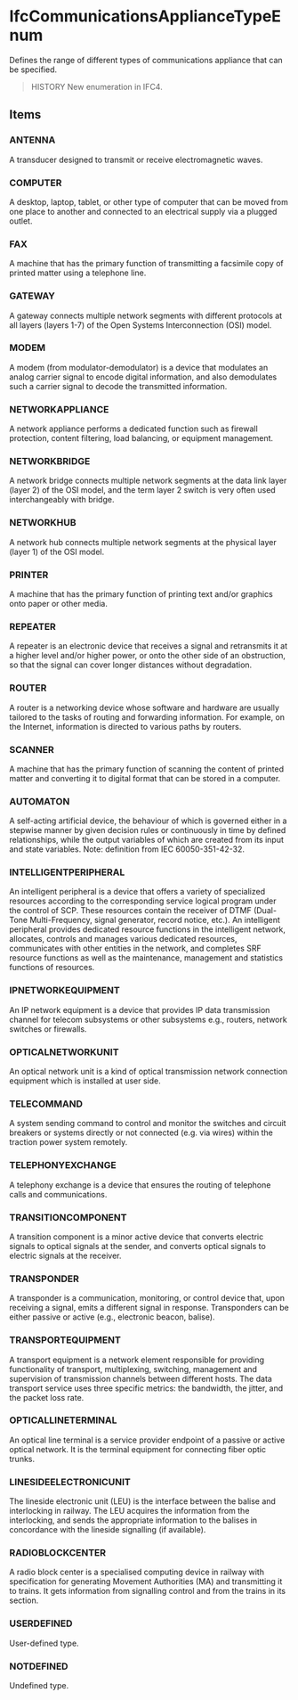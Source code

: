 # IfcCommunicationsApplianceTypeEnum

Defines the range of different types of communications appliance that can be specified.<!-- end of definition -->

> HISTORY  New enumeration in IFC4.

## Items

### ANTENNA
A transducer designed to transmit or receive electromagnetic waves.

### COMPUTER
A desktop, laptop, tablet, or other type of computer that can be moved from one place to another and connected to an electrical supply via a plugged outlet.

### FAX
A machine that has the primary function of transmitting a facsimile copy of printed matter using a telephone line.

### GATEWAY
A gateway connects multiple network segments with different protocols at all layers (layers 1-7) of the Open Systems Interconnection (OSI) model.

### MODEM
A modem (from modulator-demodulator) is a device that modulates an analog carrier signal to encode digital information, and also demodulates such a carrier signal to decode the transmitted information.

### NETWORKAPPLIANCE
A network appliance performs a dedicated function such as firewall protection, content filtering, load balancing, or equipment management.

### NETWORKBRIDGE
A network bridge connects multiple network segments at the data link layer (layer 2) of the OSI model, and the term layer 2 switch is very often used interchangeably with bridge.

### NETWORKHUB
A network hub connects multiple network segments at the physical layer (layer 1) of the OSI model.

### PRINTER
A machine that has the primary function of printing text and/or graphics onto paper or other media.

### REPEATER
A repeater is an electronic device that receives a signal and retransmits it at a higher level and/or higher power, or onto the other side of an obstruction, so that the signal can cover longer distances without degradation.

### ROUTER
A router is a networking device whose software and hardware are usually tailored to the tasks of routing and forwarding information. For example, on the Internet, information is directed to various paths by routers.

### SCANNER
A machine that has the primary function of scanning the content of printed matter and converting it to digital format that can be stored in a computer.

### AUTOMATON
A self-acting artificial device, the behaviour of which is governed either in a stepwise manner by given decision rules or continuously in time by defined relationships, while the output variables of which are created from its input and state variables.
Note: definition from IEC 60050-351-42-32.

### INTELLIGENTPERIPHERAL
An intelligent peripheral is a device that offers a variety of specialized resources according to the corresponding service logical program under the control of SCP. These resources contain the receiver of DTMF (Dual-Tone Multi-Frequency, signal generator, record notice, etc.). An intelligent peripheral provides dedicated resource functions in the intelligent network, allocates, controls and manages various dedicated resources, communicates with other entities in the network, and completes SRF resource functions as well as the maintenance, management and statistics functions of resources.

### IPNETWORKEQUIPMENT
An IP network equipment is a device that provides IP data transmission channel for telecom subsystems or other subsystems e.g., routers, network switches or firewalls.

### OPTICALNETWORKUNIT
An optical network unit is a kind of optical transmission network connection equipment which is installed at user side.

### TELECOMMAND
A system sending command to control and monitor the switches and circuit breakers or systems directly or not connected (e.g. via wires) within the traction power system remotely.

### TELEPHONYEXCHANGE
A telephony exchange is a device that ensures the routing of telephone calls and communications.

### TRANSITIONCOMPONENT
A transition component is a minor active device that converts electric signals to optical signals at the sender, and converts optical signals to electric signals at the receiver.

### TRANSPONDER
A transponder is a communication, monitoring, or control device that, upon receiving a signal, emits a different signal in response. Transponders can be either passive or active (e.g., electronic beacon, balise).

### TRANSPORTEQUIPMENT
A transport equipment is a network element responsible for providing functionality of transport, multiplexing, switching, management and supervision of transmission channels between different hosts. The data transport service uses three specific metrics: the bandwidth, the jitter, and the packet loss rate.

### OPTICALLINETERMINAL
An optical line terminal is a service provider endpoint of a passive or active optical network. It is the terminal equipment for connecting fiber optic trunks.

### LINESIDEELECTRONICUNIT
The lineside electronic unit (LEU) is the interface between the balise and interlocking in railway. The LEU acquires the information from the interlocking, and sends the appropriate information to the balises in concordance with the lineside signalling (if available).

### RADIOBLOCKCENTER
A radio block center is a specialised computing device in railway with specification for generating Movement Authorities (MA) and transmitting it to trains. It gets information from signalling control and from the trains in its section.

### USERDEFINED
User-defined type.

### NOTDEFINED
Undefined type.
